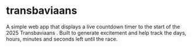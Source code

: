 # transbaviaans
A simple web app that displays a live countdown timer to the start of the 2025 Transbaviaans . Built to generate excitement and help track the days, hours, minutes and seconds left until the race.
